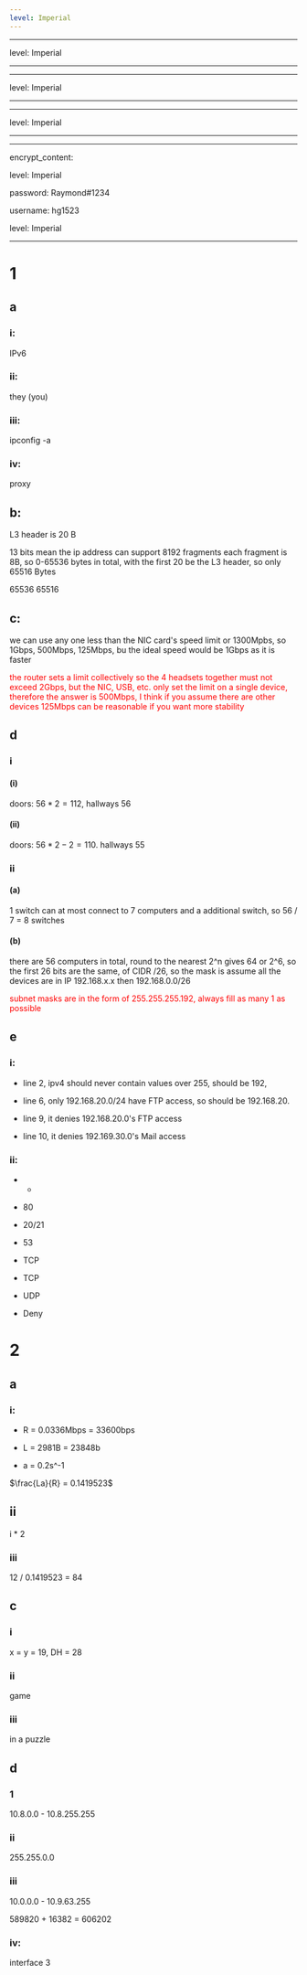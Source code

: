 ```yaml
---
level: Imperial
---
```

---
level: Imperial
---
---
level: Imperial
---
---
level: Imperial
---
---
encrypt_content:
  level: Imperial
  password: Raymond#1234
  username: hg1523
level: Imperial
---
# 1
## a
### i:
IPv6

### ii:
they (you)

### iii:
ipconfig -a

### iv:

proxy

## b:
L3 header is 20 B

13 bits mean the ip address can support 8192 fragments each fragment is 8B, so 0-65536 bytes in total, with the first 20 be the L3 header, so only 65516 Bytes

65536 65516

## c:
we can use any one less than the NIC card's speed limit or 1300Mpbs, so 1Gbps, 500Mbps, 125Mbps, bu the ideal speed would be 1Gbps as it is faster

<span style="color:red">the router sets a limit collectively so the 4 headsets together must not exceed 2Gbps, but the NIC, USB, etc. only set the limit on a single device, therefore the answer is 500Mbps, I think if you assume there are other devices 125Mbps can be reasonable if you want more stability</span>

## d
### i
#### (i)

doors: $56 * 2 = 112$, hallways 56

#### (ii)
doors: $56 * 2 - 2 = 110$. hallways $55$

### ii
#### (a)
1 switch can at most connect to 7 computers and a additional switch, so 56 / 7 = 8 switches

#### (b)

there are 56 computers in total, round to the nearest 2^n gives 64 or 2^6, so the first 26 bits are the same, of CIDR /26, so the mask is assume all the devices are in IP 192.168.x.x then 192.168.0.0/26

<span style="color:red">subnet masks are in the form of 255.255.255.192, always fill as many 1 as possible</span>

## e
### i:
- line 2, ipv4 should never contain values over 255, should be 192,
- line 6, only 192.168.20.0/24 have FTP access, so should be 192.168.20.
- line 9, it denies 192.168.20.0's FTP access
- line 10, it denies 192.169.30.0's Mail access
### ii:
- *
- 80
- 20/21
- 53
- TCP
- TCP
- UDP
- Deny

# 2
## a
### i:
- R = 0.0336Mbps = 33600bps
- L = 2981B = 23848b
- a = 0.2s^-1

$\frac{La}{R} = 0.1419523$

## ii

i * 2


### iii
12 / 0.1419523 = 84


## c
### i
x = y = 19, DH = 28

### ii
game

### iii
in a puzzle

## d
### 1
10.8.0.0 - 10.8.255.255

### ii

255.255.0.0
### iii
10.0.0.0 - 10.9.63.255

589820 + 16382 = 606202

### iv:
interface 3
